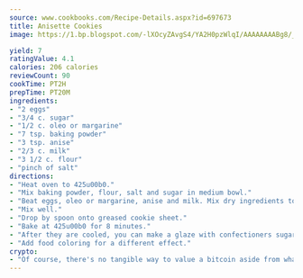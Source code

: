 ```yaml
---
source: www.cookbooks.com/Recipe-Details.aspx?id=697673
title: Anisette Cookies
image: https://1.bp.blogspot.com/-lXOcyZAvgS4/YA2H0pzWlqI/AAAAAAAABg8/_HX4JI-WmFM0Tz684w_qYjP9vBzksmFNgCLcBGAsYHQ/s219/20.png

yield: 7
ratingValue: 4.1
calories: 206 calories
reviewCount: 90
cookTime: PT2H
prepTime: PT20M
ingredients:
- "2 eggs"
- "3/4 c. sugar"
- "1/2 c. oleo or margarine"
- "7 tsp. baking powder"
- "3 tsp. anise"
- "2/3 c. milk"
- "3 1/2 c. flour"
- "pinch of salt"
directions:
- "Heat oven to 425u00b0."
- "Mix baking powder, flour, salt and sugar in medium bowl."
- "Beat eggs, oleo or margarine, anise and milk. Mix dry ingredients to liquid."
- "Mix well."
- "Drop by spoon onto greased cookie sheet."
- "Bake at 425u00b0 for 8 minutes."
- "After they are cooled, you can make a glaze with confectioners sugar and milk until moist."
- "Add food coloring for a different effect."
crypto:
- "Of course, there's no tangible way to value a bitcoin aside from what someone else believes it is worth."
---
```

